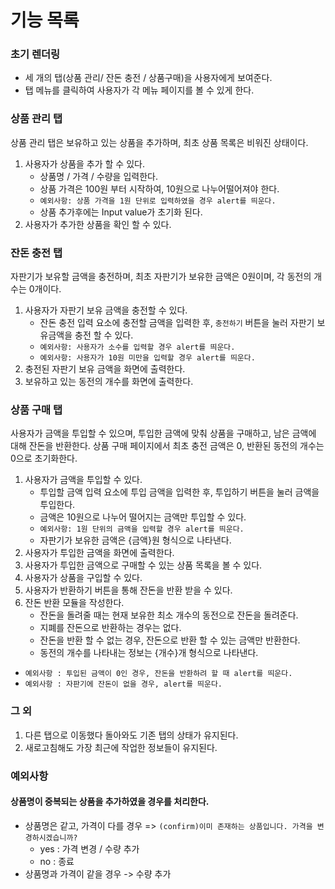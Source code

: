 # 기능 목록 

### 초기 렌더링 
- 세 개의 탭(상품 관리/ 잔돈 충전 / 상품구매)을 사용자에게 보여준다.
- 탭 메뉴를 클릭하여 사용자가 각 메뉴 페이지를 볼 수 있게 한다.

### 상품 관리 탭
상품 관리 탭은 보유하고 있는 상품을 추가하며, 최초 상품 목록은 비워진 상태이다.
1. 사용자가 상품을 추가 할 수 있다.
    - 상품명 / 가격 / 수량을 입력한다.
    - 상품 가격은 100원 부터 시작하여, 10원으로 나누어떨어져야 한다.
    - `예외사항: 상품 가격을 1원 단위로 입력하였을 경우 alert를 띄운다.`
    - 상품 추가후에는 Input value가 초기화 된다.
2. 사용자가 추가한 상품을 확인 할 수 있다.

### 잔돈 충전 탭
자판기가 보유할 금액을 충전하며, 최초 자판기가 보유한 금액은 0원이며, 각 동전의 개수는 0개이다.
1. 사용자가 자판기 보유 금액을 충전할 수 있다.
    - 잔돈 충전 입력 요소에 충전할 금액을 입력한 후, `충전하기` 버튼을 눌러 자판기 보유금액을 충전 할 수 있다.
    - `예외사항: 사용자가 소수를 입력할 경우 alert를 띄운다.`
    - `예외사항: 사용자가 10원 미만을 입력할 경우 alert를 띄운다.`
2. 충전된 자판기 보유 금액을 화면에 출력한다.
3. 보유하고 있는 동전의 개수를 화면에 출력한다.

### 상품 구매 탭
사용자가 금액을 투입할 수 있으며, 투입한 금액에 맞춰 상품을 구매하고, 남은 금액에 대해 잔돈을 반환한다.
상품 구매 페이지에서 최초 충전 금액은 0, 반환된 동전의 개수는 0으로 초기화한다.

1. 사용자가 금액을 투입할 수 있다.
    - 투입할 금액 입력 요소에 투입 금액을 입력한 후, 투입하기 버튼을 눌러 금액을 투입한다.
    - 금액은 10원으로 나누어 떨어지는 금액만 투입할 수 있다.
    - `예외사항: 1원 단위의 금액을 입력할 경우 alert를 띄운다.`
    - 자판기가 보유한 금액은 {금액}원 형식으로 나타낸다.
2. 사용자가 투입한 금액을 화면에 출력한다.
3. 사용자가 투입한 금액으로 구매할 수 있는 상품 목록을 볼 수 있다.
4. 사용자가 상품을 구입할 수 있다.
5. 사용자가 반환하기 버튼을 통해 잔돈을 반환 받을 수 있다.
6. 잔돈 반환 모듈을 작성한다.
    - 잔돈을 돌려줄 때는 현재 보유한 최소 개수의 동전으로 잔돈을 돌려준다.
    - 지폐를 잔돈으로 반환하는 경우는 없다.
    - 잔돈을 반환 할 수 없는 경우, 잔돈으로 반환 할 수 있는 금액만 반환한다.
    - 동전의 개수를 나타내는 정보는 {개수}개 형식으로 나타낸다. 
- `예외사항 : 투입된 금액이 0인 경우, 잔돈을 반환하려 할 때 alert를 띄운다.`
- `예외사항 : 자판기에 잔돈이 없을 경우, alert를 띄운다.`

### 그 외
1. 다른 탭으로 이동했다 돌아와도 기존 탭의 상태가 유지된다.
2. 새로고침해도 가장 최근에 작업한 정보들이 유지된다.

### 예외사항

#### 상품명이 중복되는 상품을 추가하였을 경우를 처리한다.
- 상품명은 같고, 가격이 다를 경우 => `(confirm)이미 존재하는 상품입니다. 가격을 변경하시겠습니까?`
    - yes : 가격 변경 / 수량 추가
    - no : 종료
- 상품명과 가격이 같을 경우 -> 수량 추가 
